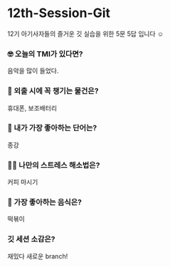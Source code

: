 # 12th-Session-Git
12기 아기사자들의 즐거운 깃 실습을 위한 5문 5답 입니다 ☺️

### 🤓 오늘의 TMI가 있다면?
음악을 많이 들었다.

### 🎒 외출 시에 꼭 챙기는 물건은?
휴대폰, 보조배터리

### 🤙 내가 가장 좋아하는 단어는?
종강

### 🧘‍♀️ 나만의 스트레스 해소법은?
커피 마시기

### 🍧 가장 좋아하는 음식은?
떡볶이

### 깃 세션 소감은?
재밌다 새로운 branch!